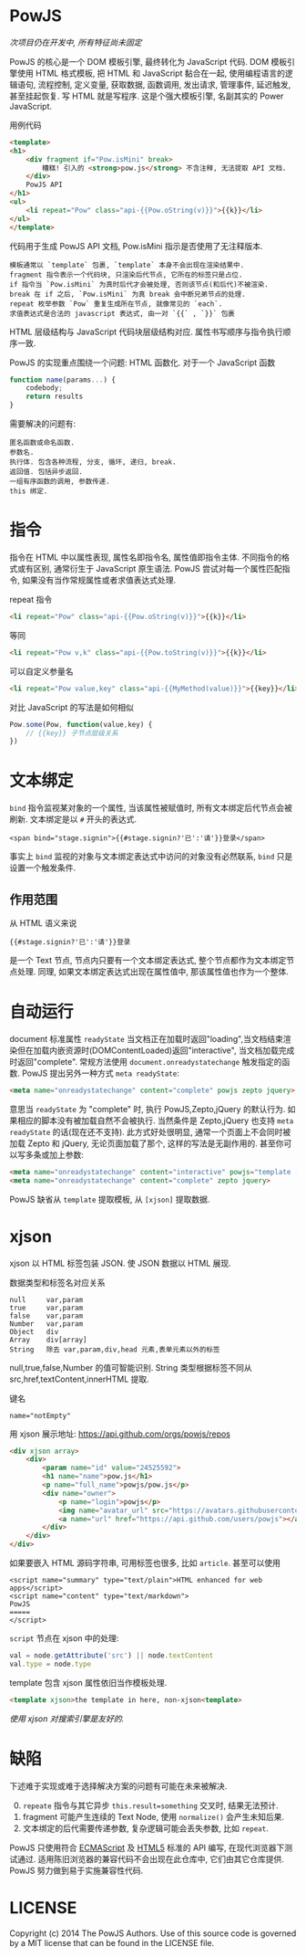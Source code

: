 PowJS
=====

*次项目仍在开发中, 所有特征尚未固定*

PowJS 的核心是一个 DOM 模板引擎, 最终转化为 JavaScript 代码. 
DOM 模板引擎使用 HTML 格式模板, 把 HTML 和 JavaScript 黏合在一起, 使用编程语言的逻辑语句, 流程控制, 定义变量, 获取数据, 函数调用, 发出请求, 管理事件, 延迟触发, 甚至挂起恢复. 写 HTML 就是写程序. 这是个强大模板引擎, 名副其实的 Power JavaScript.

用例代码

```html
<template>
<h1>
    <div fragment if="Pow.isMini" break>
        糟糕! 引入的 <strong>pow.js</strong> 不含注释, 无法提取 API 文档.
    </div>
    PowJS API
</h1>
<ul>
    <li repeat="Pow" class="api-{{Pow.oString(v)}}">{{k}}</li>
</ul>
</template>
```

代码用于生成 PowJS API 文档, Pow.isMini 指示是否使用了无注释版本.

    模板通常以 `template` 包裹, `template` 本身不会出现在渲染结果中.
    fragment 指令表示一个代码块, 只渲染后代节点, 它所在的标签只是占位.
    if 指令当 `Pow.isMini` 为真时后代才会被处理, 否则该节点(和后代)不被渲染.
    break 在 if 之后, `Pow.isMini` 为真 break 会中断兄弟节点的处理.
    repeat 枚举参数 `Pow` 重复生成所在节点, 就像常见的 `each`.
    求值表达式是合法的 javascript 表达式, 由一对 `{{` , `}}` 包裹

HTML 层级结构与 JavaScript 代码块层级结构对应. 属性书写顺序与指令执行顺序一致.

PowJS 的实现重点围绕一个问题: HTML 函数化. 对于一个 JavaScript 函数

```js
function name(params...) {
    codebody;
    return results
}
```

需要解决的问题有:

    匿名函数或命名函数.
    参数名.
    执行体. 包含各种流程, 分支, 循环, 递归, break.
    返回值. 包括异步返回.
    一组有序函数的调用, 参数传递.
    this 绑定.


指令
====

指令在 HTML 中以属性表现, 属性名即指令名, 属性值即指令主体. 不同指令的格式或有区别, 通常衍生于 JavaScript 原生语法. PowJS 尝试对每一个属性匹配指令, 如果没有当作常规属性或者求值表达式处理.

repeat 指令
```html
<li repeat="Pow" class="api-{{Pow.oString(v)}}">{{k}}</li>
```

等同
```html
<li repeat="Pow v,k" class="api-{{Pow.toString(v)}}">{{k}}</li>
```

可以自定义参量名
```html
<li repeat="Pow value,key" class="api-{{MyMethod(value)}}">{{key}}</li>
```

对比 JavaScript 的写法是如何相似
```js
Pow.some(Pow, function(value,key) {
    // {{key}} 子节点层级关系
})
```


文本绑定
========

`bind` 指令监视某对象的一个属性, 当该属性被赋值时, 所有文本绑定后代节点会被刷新. 文本绑定是以 `#` 开头的表达式.

    <span bind="stage.signin">{{#stage.signin?'已':'请'}}登录</span>

事实上 `bind` 监视的对象与文本绑定表达式中访问的对象没有必然联系, `bind` 只是设置一个触发条件.

作用范围
--------
从 HTML 语义来说

    {{#stage.signin?'已':'请'}}登录

是一个 Text 节点, 节点内只要有一个文本绑定表达式, 整个节点都作为文本绑定节点处理. 同理, 如果文本绑定表达式出现在属性值中, 那该属性值也作为一个整体.

自动运行
========

document 标准属性 `readyState` 当文档正在加载时返回"loading",当文档结束渲染但在加载内嵌资源时(DOMContentLoaded)返回"interactive", 当文档加载完成时返回"complete". 常规方法使用 `document.onreadystatechange` 触发指定的函数. PowJS 提出另外一种方式 `meta readyState`:

```html
<meta name="onreadystatechange" content="complete" powjs zepto jquery>
```

意思当 `readyState` 为 "complete" 时, 执行 PowJS,Zepto,jQuery 的默认行为. 如果相应的脚本没有被加载自然不会被执行. 当然条件是 Zepto,jQuery 也支持 `meta readyState` 的话(现在还不支持).
此方式好处很明显, 通常一个页面上不会同时被加载 Zepto 和 jQuery, 无论页面加载了那个, 这样的写法是无副作用的. 甚至你可以写多条或加上参数:

```html
<meta name="onreadystatechange" content="interactive" powjs="template [xjson]">
<meta name="onreadystatechange" content="complete" zepto jquery>
```

PowJS 缺省从 `template` 提取模板, 从 `[xjson]` 提取数据.

xjson
=====
xjson 以 HTML 标签包装 JSON. 使 JSON 数据以 HTML 展现.

数据类型和标签名对应关系

    null     var,param
    true     var,param
    false    var,param
    Number   var,param
    Object   div
    Array    div[array]
    String   除去 var,param,div,head 元素,表单元素以外的标签

null,true,false,Number 的值可智能识别. String 类型根据标签不同从 src,href,textContent,innerHTML 提取.

键名

    name="notEmpty"

用 xjson 展示地址: https://api.github.com/orgs/powjs/repos

```html
<div xjson array>
    <div>
        <param name="id" value="24525592">
        <h1 name="name">pow.js</h1>
        <p name="full_name">powjs/pow.js</p>
        <div name="owner">
            <p name="login">powjs</p>
            <img name="avatar_url" src="https://avatars.githubusercontent.com/u/8936527?v=3">
            <a name="url" href="https://api.github.com/users/powjs"></a>
        </div>
    </div>
</div>
```

如果要嵌入 HTML 源码字符串, 可用标签也很多, 比如 `article`. 甚至可以使用

    <script name="summary" type="text/plain">HTML enhanced for web apps</script>
    <script name="content" type="text/markdown">
    PowJS
    =====
    </script>

`script` 节点在 xjson 中的处理:

```javascript
val = node.getAttribute('src') || node.textContent
val.type = node.type
```

template 包含 xjson 属性依旧当作模板处理.

```html
<template xjson>the template in here, non-xjson<template>
```

*使用 xjson 对搜索引擎是友好的.*

缺陷
====

下述难于实现或难于选择解决方案的问题有可能在未来被解决.

0. `repeate` 指令与其它异步 `this.result=something` 交叉时, 结果无法预计.
1. fragment 可能产生连续的 Text Node, 使用 `normalize()` 会产生未知后果.
2. 文本绑定的后代需要传递参数, 复杂逻辑可能会丢失参数, 比如 `repeat`.

PowJS 只使用符合 [ECMAScript][] 及 [HTML5] 标准的 API 编写, 在现代浏览器下测试通过. 适用陈旧浏览器的兼容代码不会出现在此仓库中, 它们由其它仓库提供. PowJS 努力做到易于实施兼容性代码.

LICENSE
=======
Copyright (c) 2014 The PowJS Authors. Use of this source code is governed by a MIT license that can be found in the LICENSE file.

[ECMAScript]: http://www.ecma-international.org/ecma-262/5.1/
[HTML5]: http://www.w3.org/TR/html5/